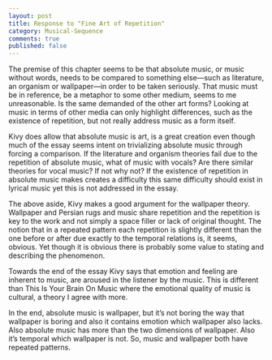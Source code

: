 ```yaml
---
layout: post
title: Response to "Fine Art of Repetition"
category: Musical-Sequence
comments: true
published: false
---
```


The premise of this chapter seems to be that absolute music, or music without words, needs to be compared to something else—such as literature, an organism or wallpaper—in order to be taken seriously. That music must be in reference, be a metaphor to some other medium, seems to me unreasonable. Is the same demanded of the other art forms? Looking at music in terms of other media can only highlight differences, such as the existence of repetition, but not really address music as a form itself.

Kivy does allow that absolute music is art, is a great creation even though much of the essay seems intent on trivializing absolute music through forcing a comparison. If the literature and organism theories fail due to the repetition of absolute music, what of music with vocals? Are there similar theories for vocal music? If not why not? If the existence of repetition in absolute music makes creates a difficulty this same difficulty should exist in lyrical music yet this is not addressed in the essay.

The above aside, Kivy makes a good argument for the wallpaper theory. Wallpaper and Persian rugs and music share repetition and the repetition is key to the work and not simply a space filler or lack of original thought. The notion that in a repeated pattern each repetition is slightly different than the one before or after due exactly to the temporal relations is, it seems, obvious. Yet though it is obvious there is probably some value to stating and describing the phenomenon.

Towards the end of the essay Kivy says that emotion and feeling are inherent to music, are aroused in the listener by the music. This is different than This Is Your Brain On Music where the emotional quality of music is cultural, a theory I agree with more.

In the end, absolute music is wallpaper, but it’s not boring the way that wallpaper is boring and also it contains emotion which wallpaper also lacks. Also absolute music has more than the two dimensions of wallpaper. Also it’s temporal which wallpaper is not. So, music and wallpaper both have repeated patterns.